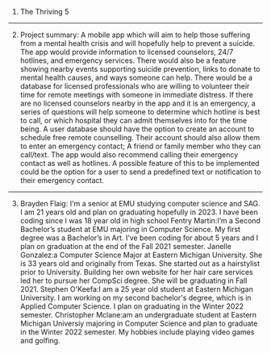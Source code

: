 1. The Thriving 5
---------------------------------------------------------------------------------------------------------------------------------------------------------- 
2. Project summary: A mobile app which will aim to help those suffering from a mental health crisis and will hopefully help to prevent a suicide. 
The app would provide information to licensed counselors, 24/7 hotlines, and emergency services. 
There would also be a feature showing nearby events supporting suicide prevention, links to donate to mental health causes, and ways someone can help. 
There would be a database for licensed professionals who are willing to volunteer their time for remote meetings with someone in immediate distress. 
If there are no licensed counselors nearby in the app and it is an emergency, a series of questions will help someone to determine which hotline is best to call,
or which hospital they can admit themselves into for the time being. 
A user database should have the option to create an account to schedule free remote counselling. 
Their account should also allow them to enter an emergency contact; A friend or family member who they can call/text. 
The app would also recommend calling their emergency contact as well as hotlines. 
A possible feature of this to be implemented could be the option for a user to send a predefined text or notification to their emergency contact.
---------------------------------------------------------------------------------------------------------------------------------------------------------- 
3. Brayden Flaig: I'm a senior at EMU studying computer science and SAG. I am 21 years old and plan on graduating hopefully in 2023. 
	I have been coding since I was 18 year old in high school
Fentry Martin:I’m a Second Bachelor’s student at EMU majoring in Computer Science. 
	My first degree was a Bachelor’s in Art. I’ve been coding for about 5 years and I plan on graduation at the end of the Fall 2021 semester.
Janelle Gonzalez:a Computer Science Major at Eastern Michigan University. She is 33 years old and originally from Texas. She started out as a hairstylist prior to University. 
	Building her own website for her hair care services led her to pursue her CompSci degree. She will be graduating in Fall 2021.
Stephen O'Keefa:I am a 25 year old student at Eastern Michigan University. I am working on my second bachelor's degree, 
	which is in Applied Computer Science. I plan on graduating in the Winter 2022 semester.
Christopher Mclane:am an undergraduate student at Eastern Michigan Universiy majoring in Computer Science and plan to graduate in the Winter 2022 semester. 
	My hobbies include playing video games and golfing.



